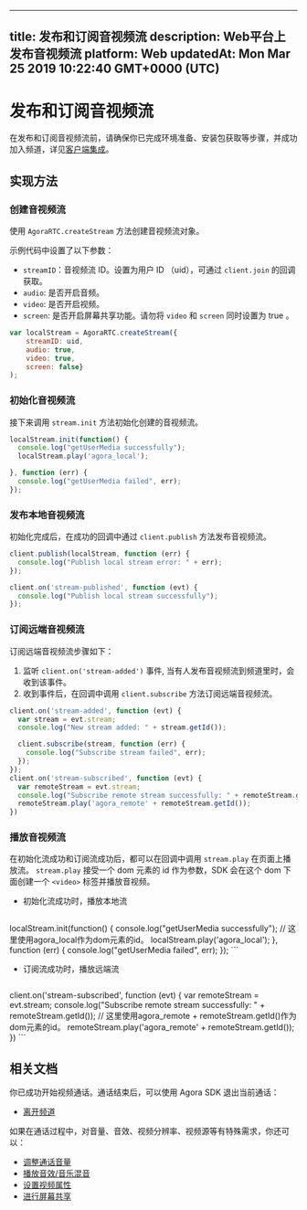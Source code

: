 
---
title: 发布和订阅音视频流
description: Web平台上发布音视频流
platform: Web
updatedAt: Mon Mar 25 2019 10:22:40 GMT+0000 (UTC)
---
# 发布和订阅音视频流
在发布和订阅音视频流前，请确保你已完成环境准备、安装包获取等步骤，并成功加入频道，详见[客户端集成](../../cn/Video/web_prepare.md)。

## 实现方法
### 创建音视频流
使用 `AgoraRTC.createStream` 方法创建音视频流对象。

示例代码中设置了以下参数：

- `streamID`：音视频流 ID。设置为用户 ID （uid），可通过 `client.join` 的回调获取。
- `audio`: 是否开启音频。
- `video`: 是否开启视频。
- `screen`: 是否开启屏幕共享功能。请勿将 `video` 和 `screen` 同时设置为 true 。

```javascript
var localStream = AgoraRTC.createStream({
    streamID: uid,
    audio: true,
    video: true,
    screen: false}
);
```

### 初始化音视频流
接下来调用 `stream.init` 方法初始化创建的音视频流。

```javascript
localStream.init(function() {
  console.log("getUserMedia successfully");
  localStream.play('agora_local');

}, function (err) {
  console.log("getUserMedia failed", err);
});
```

### 发布本地音视频流
初始化完成后，在成功的回调中通过 `client.publish` 方法发布音视频流。

```javascript
client.publish(localStream, function (err) {
  console.log("Publish local stream error: " + err);
});

client.on('stream-published', function (evt) {
  console.log("Publish local stream successfully");
});
```

### 订阅远端音视频流
订阅远端音视频流步骤如下：

1. 监听 `client.on('stream-added')` 事件, 当有人发布音视频流到频道里时，会收到该事件。
2. 收到事件后，在回调中调用 `client.subscribe` 方法订阅远端音视频流。

```javascript
client.on('stream-added', function (evt) {
  var stream = evt.stream;
  console.log("New stream added: " + stream.getId());

  client.subscribe(stream, function (err) {
    console.log("Subscribe stream failed", err);
  });
});
client.on('stream-subscribed', function (evt) {
  var remoteStream = evt.stream;
  console.log("Subscribe remote stream successfully: " + remoteStream.getId());
  remoteStream.play('agora_remote' + remoteStream.getId());
})
```

### 播放音视频流
在初始化流成功和订阅流成功后，都可以在回调中调用 `stream.play` 在页面上播放流。 `stream.play` 接受一个 dom 元素的 id 作为参数，SDK 会在这个 dom 下面创建一个 `<video>` 标签并播放音视频。

- 初始化流成功时，播放本地流

	```javascript
localStream.init(function() {
	console.log("getUserMedia successfully");
	// 这里使用agora_local作为dom元素的id。
	localStream.play('agora_local');
}, function (err) {
	console.log("getUserMedia failed", err);
});
	```

- 订阅流成功时，播放远端流

	```javascript
client.on('stream-subscribed', function (evt) {
	var remoteStream = evt.stream;
	console.log("Subscribe remote stream successfully: " + remoteStream.getId());
	// 这里使用agora_remote + remoteStream.getId()作为dom元素的id。
	remoteStream.play('agora_remote' + remoteStream.getId());
})
	```

## 相关文档
你已成功开始视频通话。通话结束后，可以使用 Agora SDK 退出当前通话：

- [离开频道](../../cn/Video/leave_web.md)

如果在通话过程中，对音量、音效、视频分辨率、视频源等有特殊需求，你还可以：

- [调整通话音量](../../cn/Video/volume_web.md)
- [播放音效/音乐混音](../../cn/Video/effect_mixing_web.md)
- [设置视频属性](../../cn/Video/videoProfile_web.md)
- [进行屏幕共享](../../cn/Video/screensharing_web.md)
